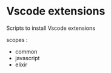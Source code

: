 # Vscode extensions

Scripts to install Vscode extensions

scopes :

- common
- javascript
- elixir
